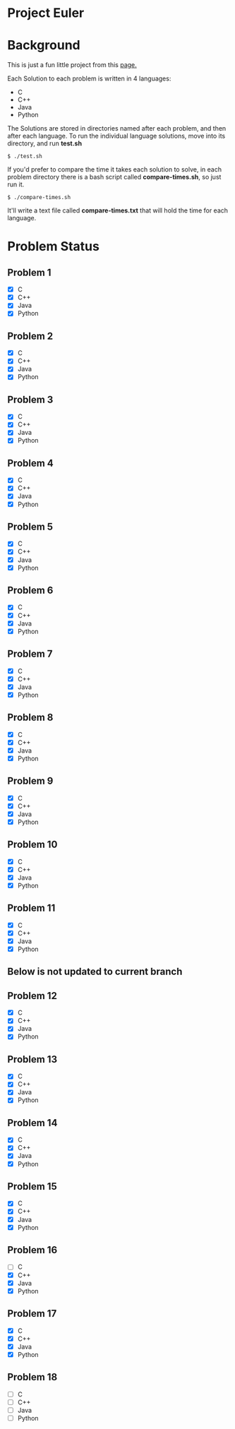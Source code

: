 # Project Euler

Background
==========
This is just a fun little project from this [page.](https://projecteuler.net)

Each Solution to each problem is written in 4 languages:
- C
- C++
- Java
- Python

The Solutions are stored in directories named after each problem, and then after each language.
To run the individual language solutions, move into its directory, and run **test.sh**
```
$ ./test.sh
```

If you'd prefer to compare the time it takes each solution to solve, in each problem directory there
is a bash script called **compare-times.sh**, so just run it.
```	
$ ./compare-times.sh
```
It'll write a text file called **compare-times.txt** that will hold the time for each language.


Problem Status
==============

Problem 1
---------
- [x] C
- [x] C++
- [x] Java
- [x] Python

Problem 2
---------
- [x] C
- [x] C++
- [x] Java
- [x] Python

Problem 3
---------
- [x] C
- [x] C++
- [x] Java
- [x] Python

Problem 4
---------
- [x] C
- [x] C++
- [x] Java
- [x] Python

Problem 5
---------
- [x] C
- [x] C++
- [x] Java
- [x] Python

Problem 6
---------
- [x] C
- [x] C++
- [x] Java
- [x] Python

Problem 7
---------
- [x] C
- [x] C++
- [x] Java
- [x] Python

Problem 8
---------
- [x] C
- [x] C++
- [x] Java
- [x] Python

Problem 9
---------
- [x] C
- [x] C++
- [x] Java
- [x] Python

Problem 10
---------
- [x] C
- [x] C++
- [x] Java
- [x] Python

Problem 11
---------
- [x] C
- [x] C++
- [x] Java
- [x] Python

Below is not updated to current branch
--------------------------------------

Problem 12
---------
- [x] C
- [x] C++
- [x] Java
- [x] Python

Problem 13
---------
- [x] C
- [x] C++
- [x] Java
- [x] Python

Problem 14
---------
- [x] C
- [x] C++
- [x] Java
- [x] Python

Problem 15
---------
- [x] C
- [x] C++
- [x] Java
- [x] Python

Problem 16
---------
- [ ] C
- [x] C++
- [x] Java
- [x] Python

Problem 17
---------
- [x] C
- [x] C++
- [x] Java
- [x] Python

Problem 18
---------
- [ ] C
- [ ] C++
- [ ] Java
- [ ] Python
